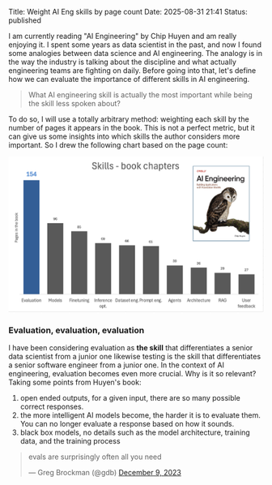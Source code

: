 Title: Weight AI Eng skills by page count
Date: 2025-08-31 21:41
Status: published

I am currently reading "AI Engineering" by Chip Huyen and am really enjoying it. I spent some years as data scientist in the past, and now I found some analogies between data science and AI engineering. The analogy is in the way the industry is talking about the discipline and what actually engineering teams are fighting on daily. Before going into that, let's define how we can evaluate the importance of different skills in AI engineering.

> What AI engineering skill is actually the most important while being the skill less spoken about?

To do so, I will use a totally arbitrary method: weighting each skill by the number of pages it appears in the book. This is not a perfect metric, but it can give us some insights into which skills the author considers more important. So I drew the following chart based on the page count:

![Chart with AI engineering skills weighted by page count](./images/ai_eng_skills_by_pages_in_book.png)

### Evaluation, evaluation, evaluation

I have been considering evaluation as **the skill** that differentiates a senior data scientist from a junior one likewise testing is the skill that differentiates a senior software engineer from a junior one. In the context of AI engineering, evaluation becomes even more crucial. Why is it so relevant? Taking some points from Huyen's book:

1. open ended outputs, for a given input, there are so many possible correct responses.
2. the more intelligent AI models become, the harder it is to evaluate them. You can no longer evaluate a response based on how it sounds.
3. black box models, no details such as the model architecture, training data, and the training process

<blockquote class="twitter-tweet"><p lang="en" dir="ltr">evals are surprisingly often all you need</p>&mdash; Greg Brockman (@gdb) <a href="https://twitter.com/gdb/status/1733553161884127435?ref_src=twsrc%5Etfw">December 9, 2023</a></blockquote> <script async src="https://platform.twitter.com/widgets.js" charset="utf-8"></script>
